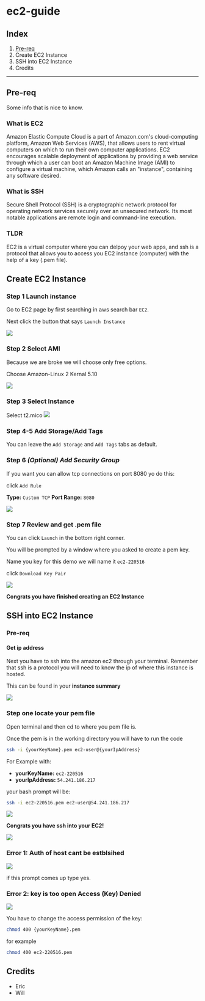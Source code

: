 # ec2-guide

## Index
1. [Pre-req](##pre-req)
2. Create EC2 Instance
3. SSH into EC2 Instance
4. Credits
---

## Pre-req
Some info that is nice to know.

### What is EC2

Amazon Elastic Compute Cloud is a part of Amazon.com's cloud-computing platform, 
Amazon Web Services (AWS), that allows users to rent virtual computers on which to run their 
own computer applications. EC2 encourages scalable deployment of applications by providing a web service
through which a user can boot an Amazon Machine Image (AMI) to configure a virtual machine, which Amazon calls an 
"instance", containing any software desired.

### What is SSH

Secure Shell Protocol (SSH) is a cryptographic network protocol for operating network services 
securely over an unsecured network. Its most notable applications are remote login and command-line execution.

### TLDR

EC2 is a virtual computer where you can delpoy your web apps, and ssh is a protocol that
allows you to access you EC2 instance (computer) with the help of a key (.pem file).

## Create EC2 Instance

### Step 1 Launch instance

Go to EC2 page by first searching in aws search bar `EC2`.

Next click the button that says `Launch Instance`

![](img/launch-instance.png)

### Step 2 Select AMI

Because we are broke we will choose only free options.

Choose Amazon-Linux 2 Kernal 5.10

![](img/choose-ami.png)

### Step 3 Select Instance

Select t2.mico
![](img/choose-instance-type.png)

### Step 4-5 Add Storage/Add Tags

You can leave the `Add Storage` and `Add Tags` tabs as default.

### Step 6 *(Optional) Add Security Group*

If you want you can allow tcp connections on port 8080 yo do this:

click `Add Rule`

**Type:** `Custom TCP`
**Port Range:** `8080`

![](img/config-security.png)

### Step 7 Review and get .pem file

You can click `Launch` in the bottom right corner.

You will be prompted by a window where you asked to create a pem key.

Name you key for this demo we will name it `ec2-220516`

click `Download Key Pair`

![](img/get-pem-file.png)

**Congrats you have finished creating an EC2 Instance**

## SSH into EC2 Instance

### Pre-req

#### Get ip address 
Next you have to ssh into the amazon ec2 through your terminal. Remember that ssh is a protocol
you will need to know the ip of where this instance is hosted.

This can be found in your **instance summary**

![](img/get-ip-ssh.png)

### Step one locate your pem file

Open terminal and then cd to where you pem file is.

Once the pem is in the working directory  you will have to run the code 

```bash
ssh -i {yourKeyName}.pem ec2-user@{yourIpAddress}
```

For Example with:

- **yourKeyName:** `ec2-220516`
- **yourIpAddress:** `54.241.186.217`

your bash prompt will be:

```bash
ssh -i ec2-220516.pem ec2-user@54.241.186.217
```

![](img/ssh-in-terminal.png)

**Congrats you have ssh into your EC2!**

![](img/success-ssh.png)

### Error 1: Auth of host cant be estblsihed

![](img/windows-error.png)

if this prompt comes up type yes.

### Error 2: key is too open Access (Key) Denied

![](img/mac-error.png)

You have to change the access permission of the key:

```bash
chmod 400 {yourKeyName}.pem
```

for example

```bash
chmod 400 ec2-220516.pem
```

## Credits
- Eric
- Will
